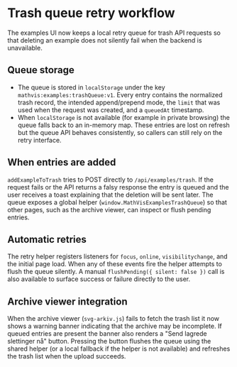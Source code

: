 # Trash queue retry workflow

The examples UI now keeps a local retry queue for trash API requests so that deleting an
example does not silently fail when the backend is unavailable.

## Queue storage

* The queue is stored in `localStorage` under the key
  `mathvis:examples:trashQueue:v1`. Every entry contains the normalized trash record,
  the intended append/prepend mode, the `limit` that was used when the request was
  created, and a `queuedAt` timestamp.
* When `localStorage` is not available (for example in private browsing) the queue falls
  back to an in-memory map. These entries are lost on refresh but the queue API behaves
  consistently, so callers can still rely on the retry interface.

## When entries are added

`addExampleToTrash` tries to POST directly to `/api/examples/trash`. If the request fails
or the API returns a falsy response the entry is queued and the user receives a toast
explaining that the deletion will be sent later. The queue exposes a global helper
(`window.MathVisExamplesTrashQueue`) so that other pages, such as the archive viewer,
can inspect or flush pending entries.

## Automatic retries

The retry helper registers listeners for `focus`, `online`, `visibilitychange`, and the
initial page load. When any of these events fire the helper attempts to flush the queue
silently. A manual `flushPending({ silent: false })` call is also available to surface
success or failure directly to the user.

## Archive viewer integration

When the archive viewer (`svg-arkiv.js`) fails to fetch the trash list it now shows a
warning banner indicating that the archive may be incomplete. If queued entries are
present the banner also renders a "Send lagrede slettinger nå" button. Pressing the
button flushes the queue using the shared helper (or a local fallback if the helper is
not available) and refreshes the trash list when the upload succeeds.
